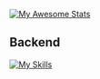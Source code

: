 [![My Awesome Stats](https://awesome-github-stats.azurewebsites.net/user-stats/davirios7?cardType=github&theme=dark&preferLogin=false)](https://git.io/awesome-stats-card)
## Backend
[![My Skills](https://skillicons.dev/icons?i=ts,js)](https://skillicons.dev)
